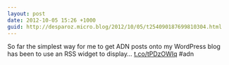 ```yaml
---
layout: post
date: 2012-10-05 15:26 +1000
guid: http://desparoz.micro.blog/2012/10/05/t254090187699810304.html
---
```

So far the simplest way for me to get ADN posts onto my WordPress blog has been to use an RSS widget to display… [t.co/tPDzOWIq](https://t.co/tPDzOWIq) #adn
